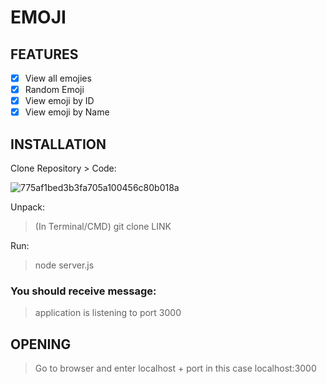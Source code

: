 # EMOJI

## FEATURES

- [x] View all emojies
- [x] Random Emoji
- [x] View emoji by ID
- [x] View emoji by Name

## INSTALLATION

Clone Repository > Code:

![775af1bed3b3fa705a100456c80b018a](https://user-images.githubusercontent.com/50886151/209480154-903cc116-652a-417a-b0d5-24c1f5e6c1d9.png)

Unpack:

> (In Terminal/CMD) git clone LINK

Run:

> node server.js

### You should receive message: 
> application is listening to port 3000

## OPENING

> Go to browser and enter localhost + port in this case localhost:3000
